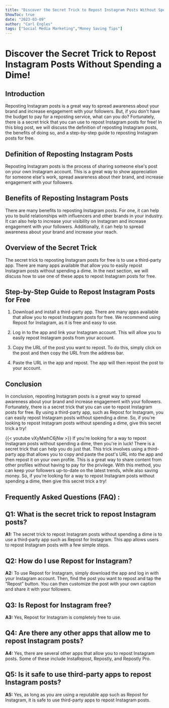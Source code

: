 ```yaml
---
title: "Discover the Secret Trick to Repost Instagram Posts Without Spending a Dime!"
ShowToc: true 
date: "2023-03-09"
author: "Carl Engles" 
tags: ["Social Media Marketing","Money Saving Tips"]
---
```

# Discover the Secret Trick to Repost Instagram Posts Without Spending a Dime!

## Introduction

Reposting Instagram posts is a great way to spread awareness about your brand and increase engagement with your followers. But, if you don't have the budget to pay for a reposting service, what can you do? Fortunately, there is a secret trick that you can use to repost Instagram posts for free! In this blog post, we will discuss the definition of reposting Instagram posts, the benefits of doing so, and a step-by-step guide to reposting Instagram posts for free. 

## Definition of Reposting Instagram Posts

Reposting Instagram posts is the process of sharing someone else's post on your own Instagram account. This is a great way to show appreciation for someone else's work, spread awareness about their brand, and increase engagement with your followers. 

## Benefits of Reposting Instagram Posts

There are many benefits to reposting Instagram posts. For one, it can help you to build relationships with influencers and other brands in your industry. It can also help to increase your visibility on Instagram and increase engagement with your followers. Additionally, it can help to spread awareness about your brand and increase your reach. 

## Overview of the Secret Trick

The secret trick to reposting Instagram posts for free is to use a third-party app. There are many apps available that allow you to easily repost Instagram posts without spending a dime. In the next section, we will discuss how to use one of these apps to repost Instagram posts for free. 

## Step-by-Step Guide to Repost Instagram Posts for Free

1. Download and install a third-party app. There are many apps available that allow you to repost Instagram posts for free. We recommend using Repost for Instagram, as it is free and easy to use. 

2. Log in to the app and link your Instagram account. This will allow you to easily repost Instagram posts from your account. 

3. Copy the URL of the post you want to repost. To do this, simply click on the post and then copy the URL from the address bar. 

4. Paste the URL in the app and repost. The app will then repost the post to your account. 

## Conclusion

In conclusion, reposting Instagram posts is a great way to spread awareness about your brand and increase engagement with your followers. Fortunately, there is a secret trick that you can use to repost Instagram posts for free. By using a third-party app, such as Repost for Instagram, you can easily repost Instagram posts without spending a dime. So, if you're looking to repost Instagram posts without spending a dime, give this secret trick a try!

{{< youtube vXyMwhC6jNw >}} 
If you're looking for a way to repost Instagram posts without spending a dime, then you're in luck! There is a secret trick that can help you do just that. This trick involves using a third-party app that allows you to copy and paste the post's URL into the app and then repost it on your own profile. This is a great way to share content from other profiles without having to pay for the privilege. With this method, you can keep your followers up-to-date on the latest trends, while also saving money. So, if you're looking for a way to repost Instagram posts without spending a dime, then give this secret trick a try!

## Frequently Asked Questions (FAQ) :
## Q1: What is the secret trick to repost Instagram posts?

**A1:** The secret trick to repost Instagram posts without spending a dime is to use a third-party app such as Repost for Instagram. This app allows users to repost Instagram posts with a few simple steps.

## Q2: How do I use Repost for Instagram?

**A2:** To use Repost for Instagram, simply download the app and log in with your Instagram account. Then, find the post you want to repost and tap the “Repost” button. You can then customize the post with your own caption and share it with your followers.

## Q3: Is Repost for Instagram free?

**A3:** Yes, Repost for Instagram is completely free to use.

## Q4: Are there any other apps that allow me to repost Instagram posts?

**A4:** Yes, there are several other apps that allow you to repost Instagram posts. Some of these include InstaRepost, Repostly, and Repostly Pro.

## Q5: Is it safe to use third-party apps to repost Instagram posts?

**A5:** Yes, as long as you are using a reputable app such as Repost for Instagram, it is safe to use third-party apps to repost Instagram posts.



